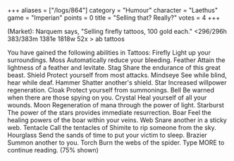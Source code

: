 +++
aliases = ["/logs/864"]
category = "Humour"
character = "Laethus"
game = "Imperian"
points = 0
title = "Selling that?  Really?"
votes = 4
+++

(Market): Narquem says, "Selling firefly tattoos, 100 gold each."
<296/296h 383/383m 1381e 1818w 52x <ebpp> <pbd>> ab tattoos

You have gained the following abilities in Tattoos:
Firefly             Light up your surroundings.
Moss                Automatically reduce your bleeding.
Feather             Attain the lightness of a feather and levitate.
Stag                Share the endurance of this great beast.
Shield              Protect yourself from most attacks.
Mindseye            See while blind, hear while deaf.
Hammer              Shatter another's shield.
Star                Increased willpower regeneration.
Cloak               Protect yourself from summonings.
Bell                Be warned when there are those spying on you.
Crystal             Heal yourself of all your wounds.
Moon                Regeneration of mana through the power of light.
Starburst           The power of the stars provides immediate resurrection.
Boar                Feel the healing powers of the boar within your veins.
Web                 Snare another in a sticky web.
Tentacle            Call the tentacles of Shimite to rip someone from the sky.
Hourglass           Send the sands of time to put your victim to sleep.
Brazier             Summon another to you.
Torch               Burn the webs of the spider.
Type MORE to continue reading. (75% shown)
